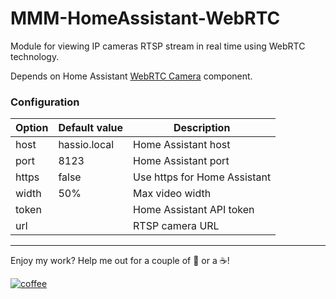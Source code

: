 # MMM-HomeAssistant-WebRTC

Module for viewing IP cameras RTSP stream in real time using WebRTC technology.

Depends on Home Assistant [WebRTC Camera](https://github.com/AlexxIT/WebRTC) component.

### Configuration

| Option | Default value | Description |
| ------ | ------------- | ----------- |
| host | hassio.local | Home Assistant host |
| port | 8123 | Home Assistant port |
| https | false | Use https for Home Assistant |
| width | 50% | Max video width |
| token | | Home Assistant API token |
| url | | RTSP camera URL |

---

Enjoy my work? Help me out for a couple of :beers: or a :coffee:!

[![coffee](https://www.buymeacoffee.com/assets/img/custom_images/black_img.png)](http://yasobe.ru/na/esphome)
